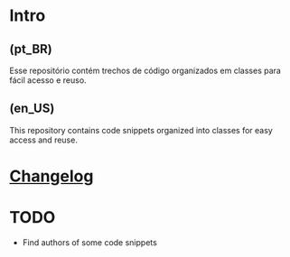 # Intro

## (pt_BR)

Esse repositório contém trechos de código organizados em classes para fácil
acesso e reuso.


## (en_US)

This repository contains code snippets organized into classes for easy access
and reuse.


# [Changelog](CHANGELOG.md)


# TODO

- Find authors of some code snippets
